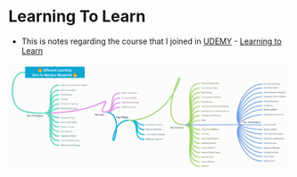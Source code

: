 # Learning To Learn
- This is notes regarding the course that I joined in [UDEMY](https://www.udemy.com/) - [Learning to Learn](https://www.udemy.com/course/learning-to-learn-efficient-learning-zero-to-mastery/)

<img src="./resources/course-roadmap.png">
